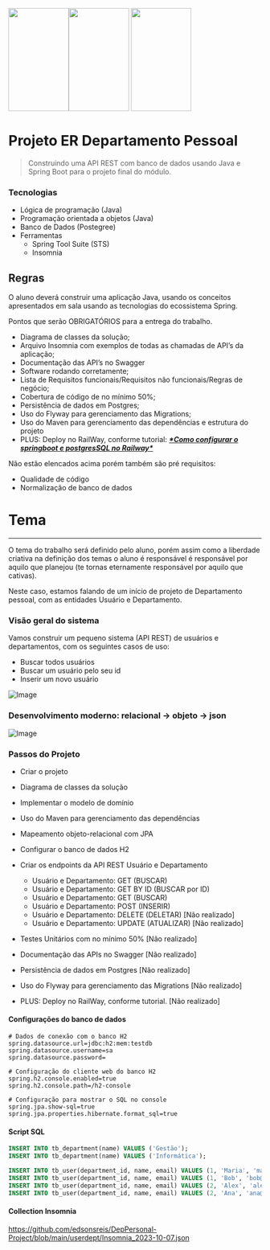<img src="https://cdn.jsdelivr.net/gh/devicons/devicon/icons/java/java-original.svg" width="120" height="205"/><img src="https://cdn.jsdelivr.net/gh/devicons/devicon/icons/spring/spring-plain-wordmark.svg" width="120" height="205"/> <img src="https://cdn.jsdelivr.net/gh/devicons/devicon/icons/postgresql/postgresql-original.svg" width="120" height="205" />

# Projeto ER Departamento Pessoal

>  Construindo uma API REST com banco de dados usando Java e Spring Boot para o projeto final do módulo.

### Tecnologias

- Lógica de programação (Java)
- Programação orientada a objetos (Java)
- Banco de Dados (Postegree)
- Ferramentas
  - Spring Tool Suite (STS)
  - Insomnia

## Regras

O aluno deverá construir uma aplicação Java, usando os conceitos apresentados em sala usando as tecnologias do ecossistema Spring.

Pontos que serão OBRIGATÓRIOS para a entrega do trabalho.

- Diagrama de classes da solução;
- Arquivo Insomnia com exemplos de todas as chamadas de API’s da aplicação;
- Documentação das API’s no Swagger
- Software rodando corretamente;
- Lista de Requisitos funcionais/Requisitos não funcionais/Regras de negócio;
- Cobertura de código de no mínimo 50%;
- Persistência de dados em Postgres;
- Uso do Flyway para gerenciamento das Migrations;
- Uso do Maven para gerenciamento das dependências e estrutura do projeto
- PLUS: Deploy no RailWay, conforme tutorial: [***\*Como configurar o springboot e postgresSQL no Railway\****](https://www.notion.so/Como-configurar-o-springboot-e-postgresSQL-no-Railway-301bdf4514fe49eb88fb082298aa8a2a?pvs=21)

Não estão elencados acima porém também são pré requisitos:

- Qualidade de código
- Normalização de banco de dados



# Tema

------

O tema do trabalho será definido pelo aluno, porém assim como a liberdade criativa na definição dos temas o aluno é responsável é responsável por aquilo que planejou (te tornas eternamente responsável por aquilo que cativas).

Neste caso, estamos falando de um início de projeto de Departamento pessoal, com as entidades Usuário e Departamento.



### Visão geral do sistema

Vamos construir um pequeno sistema (API REST) de usuários e departamentos, com os seguintes casos de uso:

- Buscar todos usuários
- Buscar um usuário pelo seu id
- Inserir um novo usuário

![Image](https://raw.githubusercontent.com/devsuperior/java-web-spring-2022/main/img/dominio.png "Modelo conceitual")

### Desenvolvimento moderno: relacional -> objeto -> json

![Image](https://raw.githubusercontent.com/devsuperior/java-web-spring-2022/main/img/objetos.png "Objetos")

### Passos do Projeto

- Criar o projeto
- Diagrama de classes da solução
- Implementar o modelo de domínio
- Uso do Maven para gerenciamento das dependências 
- Mapeamento objeto-relacional com JPA
- Configurar o banco de dados H2
- Criar os endpoints da API REST Usuário e Departamento
  - Usuário e Departamento: GET (BUSCAR)
  - Usuário e Departamento: GET BY ID (BUSCAR por ID)
  - Usuário e Departamento: GET (BUSCAR)
  - Usuário e Departamento: POST (INSERIR)
  - Usuário e Departamento: DELETE (DELETAR) [Não realizado]
  - Usuário e Departamento: UPDATE (ATUALIZAR) [Não realizado]

- Testes Unitários com no mínimo 50% [Não realizado]
- Documentação das APIs no Swagger [Não realizado]
- Persistência de dados em Postgres [Não realizado] 
- Uso do Flyway para gerenciamento das Migrations [Não realizado]
- PLUS: Deploy no RailWay, conforme tutorial. [Não realizado]

#### Configurações do banco de dados

```
# Dados de conexão com o banco H2
spring.datasource.url=jdbc:h2:mem:testdb
spring.datasource.username=sa
spring.datasource.password=

# Configuração do cliente web do banco H2
spring.h2.console.enabled=true
spring.h2.console.path=/h2-console

# Configuração para mostrar o SQL no console
spring.jpa.show-sql=true
spring.jpa.properties.hibernate.format_sql=true
```

#### Script SQL

```sql
INSERT INTO tb_department(name) VALUES ('Gestão');
INSERT INTO tb_department(name) VALUES ('Informática');

INSERT INTO tb_user(department_id, name, email) VALUES (1, 'Maria', 'maria@gmail.com');
INSERT INTO tb_user(department_id, name, email) VALUES (1, 'Bob', 'bob@gmail.com');
INSERT INTO tb_user(department_id, name, email) VALUES (2, 'Alex', 'alex@gmail.com');
INSERT INTO tb_user(department_id, name, email) VALUES (2, 'Ana', 'ana@gmail.com');
```
#### Collection Insomnia

https://github.com/edsonsreis/DepPersonal-Project/blob/main/userdept/Insomnia_2023-10-07.json
